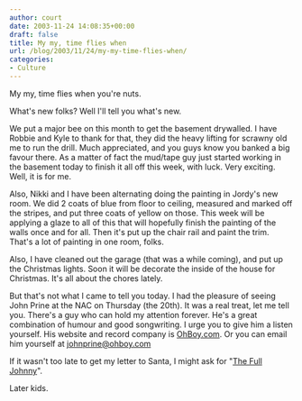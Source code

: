 ```yaml
---
author: court
date: 2003-11-24 14:08:35+00:00
draft: false
title: My my, time flies when
url: /blog/2003/11/24/my-my-time-flies-when/
categories:
- Culture
---
```


My my, time flies when you're nuts.

What's new folks?  Well I'll tell you what's new.

We put a major bee on this month to get the basement drywalled.  I have Robbie and Kyle to thank for that, they did the heavy lifting for scrawny old me to run the drill.  Much appreciated, and you guys know you banked a big favour there.  As a matter of fact the mud/tape guy just started working in the basement today to finish it all off this week, with luck.  Very exciting.  Well, it is for me.

Also, Nikki and I have been alternating doing the painting in Jordy's new room.  We did 2 coats of blue from floor to ceiling, measured and marked off the stripes, and put three coats of yellow on those.  This week will be applying a glaze to all of this that will hopefully finish the painting of the walls once and for all.  Then it's put up the chair rail and paint the trim.  That's a lot of painting in one room, folks.

Also, I have cleaned out the garage (that was a while coming), and put up the Christmas lights.  Soon it will be decorate the inside of the house for Christmas.  It's all about the chores lately.

But that's not what I came to tell you today.  I had the pleasure of seeing John Prine at the NAC on Thursday (the 20th).  It was a real treat, let me tell you.  There's a guy who can hold my attention forever.  He's a great combination of humour and good songwriting.  I urge you to give him a listen yourself.  His website and record company is [OhBoy.com](http://www.ohboy.com).  Or you can email him yourself at johnprine@ohboy.com

If it wasn't too late to get my letter to Santa, I might ask for "[The Full Johnny](http://www.ohboy.com/compstore/ohboy.htm#)".

Later kids.
